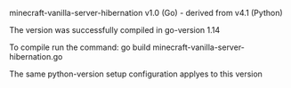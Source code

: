 minecraft-vanilla-server-hibernation v1.0 (Go) - derived from v4.1 (Python)

The version was successfully compiled in go-version 1.14

To compile run the command:
go build minecraft-vanilla-server-hibernation.go

The same python-version setup configuration applyes to this version
